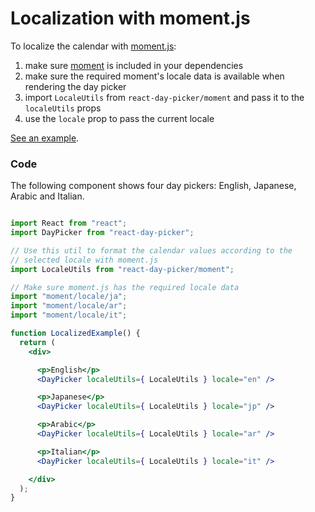 # Localization with moment.js

To localize the calendar with [moment.js](http://www.momentjs.com):

1. make sure [moment](https://www.npmjs.com/package/moment) is included in your dependencies
2. make sure the required moment's locale data is available when rendering the day picker
3. import `LocaleUtils` from `react-day-picker/moment` and pass it to the `localeUtils` props
4. use the `locale` prop to pass the current locale

[See an example](http://www.gpbl.org/react-day-picker/examples?localized).

### Code

The following component shows four day pickers: English, Japanese, Arabic and Italian.

```jsx

import React from "react";
import DayPicker from "react-day-picker";

// Use this util to format the calendar values according to the
// selected locale with moment.js
import LocaleUtils from "react-day-picker/moment";

// Make sure moment.js has the required locale data
import "moment/locale/ja";
import "moment/locale/ar";
import "moment/locale/it";

function LocalizedExample() {
  return (
    <div>

      <p>English</p>
      <DayPicker localeUtils={ LocaleUtils } locale="en" />

      <p>Japanese</p>
      <DayPicker localeUtils={ LocaleUtils } locale="jp" />

      <p>Arabic</p>
      <DayPicker localeUtils={ LocaleUtils } locale="ar" />

      <p>Italian</p>
      <DayPicker localeUtils={ LocaleUtils } locale="it" />

    </div>
  );
}
```

